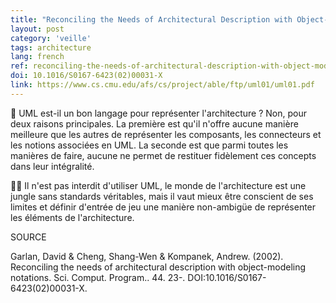 ```yaml
---
title: "Reconciling the Needs of Architectural Description with Object-Modeling Notations"
layout: post
category: 'veille'
tags: architecture
lang: french
ref: reconciling-the-needs-of-architectural-description-with-object-modeling-notations
doi: 10.1016/S0167-6423(02)00031-X
link: https://www.cs.cmu.edu/afs/cs/project/able/ftp/uml01/uml01.pdf
---
```


🙅 UML est-il un bon langage pour représenter l'architecture ? Non, pour deux raisons principales. La première est qu'il n'offre aucune manière meilleure que les autres de représenter les composants, les connecteurs et les notions associées en UML. La seconde est que parmi toutes les manières de faire, aucune ne permet de restituer fidèlement ces concepts dans leur intégralité.

😶‍🌫️ Il n'est pas interdit d'utiliser UML, le monde de l'architecture est une jungle sans standards véritables, mais il vaut mieux être conscient de ses limites et définir d'entrée de jeu une manière non-ambigüe de représenter les éléments de l'architecture.

SOURCE

Garlan, David & Cheng, Shang-Wen & Kompanek, Andrew. (2002). Reconciling the needs of architectural description with object-modeling notations. Sci. Comput. Program.. 44. 23-. DOI:10.1016/S0167-6423(02)00031-X. 